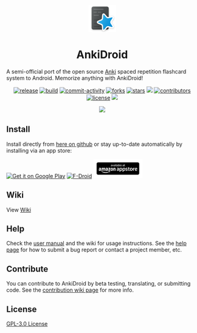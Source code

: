 <p align="center"><img src="https://raw.githubusercontent.com/ankidroid/Anki-Android/master/AnkiDroid/src/main/res/drawable-hdpi/anki.png"></img></p>
<h1 align="center">AnkiDroid</h1>

A semi-official port of the open source [Anki](http://ankisrs.net/index.html) spaced repetition flashcard system to Android. Memorize anything with AnkiDroid!

<p align="center">
<a href="https://github.com/ankidroid/Anki-Android/releases"><img src="https://img.shields.io/github/v/release/ankidroid/Anki-Android" alt="release"/></a>
<a href="https://travis-ci.org/github/ankidroid/Anki-Android"><img src="https://img.shields.io/travis/ankidroid/Anki-Android" alt="build"/></a>
<a href="https://github.com/ankidroid/Anki-Android/issues"><img src="https://img.shields.io/github/commit-activity/m/ankidroid/Anki-Android" alt="commit-activity"/></a>
<a href="https://github.com/ankidroid/Anki-Android/network/members"><img src="https://img.shields.io/github/forks/ankidroid/Anki-Android" alt="forks"/></a>
<a href="https://github.com/ankidroid/Anki-Android/stargazers"><img src="https://img.shields.io/github/stars/ankidroid/Anki-Android" alt="stars"/></a>
<a href="https://crowdin.com/project/ankidroid"><img src="https://badges.crowdin.net/ankidroid/localized.svg"></img></a>
<a href="https://github.com/ankidroid/Anki-Android/graphs/contributors"><img src="https://img.shields.io/github/contributors/ankidroid/Anki-Android" alt="contributors"/></a>
<a href="https://github.com/ankidroid/Anki-Android/blob/master/COPYING"><img src="https://img.shields.io/github/license/ankidroid/Anki-Android" alt="license"/></a>
<a href="https://discord.gg/6ujqnC"><img src="https://img.shields.io/discord/368267295601983490"></img></a>
</p>

<p align="center">
<img src="https://raw.githubusercontent.com/ankidroid/ankidroiddocs/master/img/4-reviewer.png"></img>
</p>

Install
-------
Install directly from [here on github](https://github.com/ankidroid/Anki-Android/releases/latest) or stay up-to-date
automatically by installing via an app store:

<a href="https://play.google.com/store/apps/details?id=com.ichi2.anki&utm_source=global_co&utm_medium=prtnr&utm_content=Mar2515&utm_campaign=PartBadge&pcampaignid=MKT-Other-global-all-co-prtnr-py-PartBadge-Mar2515-1"><img alt="Get it on Google Play" src="https://play.google.com/intl/en_us/badges/images/generic/en-play-badge.png" height="50px"/></a>
<a href="https://f-droid.org/repository/browse/?fdid=com.ichi2.anki"><img alt="F-Droid" src="https://upload.wikimedia.org/wikipedia/commons/4/40/%22Get_it_on_F-Droid%22_Badge.svg" height="50px"/></a>
<a href="http://www.amazon.com/gp/product/B004L1G7T2/ref=mas_pm_ankidroid_flashcards"><img height="50px" src="https://raw.githubusercontent.com/infinyte7/app-store-badge/master/Amazon-app-store.png"/></a>

Wiki
----
View [Wiki](https://github.com/ankidroid/Anki-Android/wiki)

Help
----
Check the [user manual](https://ankidroid.org/docs/manual.html) and the wiki for usage instructions. See the [help page](https://ankidroid.org/docs/help.html) 
for how to submit a bug report or contact a project member, etc.

Contribute
----------
You can contribute to AnkiDroid by beta testing, translating, or submitting code. 
See the [contribution wiki page](https://github.com/ankidroid/Anki-Android/wiki/Contributing) for more info.

License
-------
[GPL-3.0 License](https://github.com/ankidroid/Anki-Android/blob/master/COPYING)
